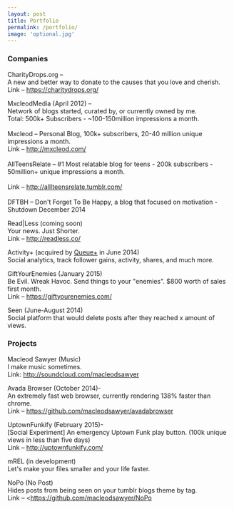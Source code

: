 ```yaml
---
layout: post
title: Portfolio
permalink: /portfolio/
image: 'optional.jpg'
--- 
```

  
### Companies
  
CharityDrops.org &#8211;<br>
A new and better way to donate to the causes that you love and cherish.<br>
Link &#8211; <https://charitydrops.org/>

MxcleodMedia (April 2012) &#8211;<br>
Network of blogs started, curated by, or currently owned by me.<br> Total: 500k+ Subscribers - ~100-150million impressions a month.<br><br>
Mxcleod &#8211; Personal Blog, 100k+ subscribers, 20-40 million unique impressions a month.<br>
Link &#8211; <http://mxcleod.com/><br><br>
AllTeensRelate &#8211; #1 Most relatable blog for teens - 200k subscribers - 50million+ unique impressions a month.<br><br>
Link &#8211; <http://alllteensrelate.tumblr.com/><br><br>
DFTBH &#8211; Don't Forget To Be Happy, a blog that focused on motivation - Shutdown December 2014<br>

Read|Less (coming soon)<br>
Your news. Just Shorter.<br>
Link &#8211; <http://readless.co/>

Activity+ (acquired by <a href="http://qplus.io">Queue+</a> in June 2014)<br>
Social analytics, track follower gains, activity, shares, and much more.

GiftYourEnemies (January 2015)<br>
Be Evil. Wreak Havoc. Send things to your "enemies". $800 worth of sales first month.<br>
Link &#8211; <https://giftyourenemies.com/>

Seen (June-August 2014)<br>
Social platform that would delete posts after they reached x amount of views.


### Projects

Macleod Sawyer (Music)<br>
I make music sometimes.<br>
Link: <http://soundcloud.com/macleodsawyer>

Avada Browser (October 2014)-<br>
An extremely fast web browser, currently rendering 138% faster than chrome.<br>
Link &#8211; <https://github.com/macleodsawyer/avadabrowser>

UptownFunkify (February 2015)-<br>
[Social Experiment] An emergency Uptown Funk play button. (100k unique views in less than five days)<br>
Link &#8211; <http://uptownfunkify.com/><br>

mREL (in development)<br>
Let's make your files smaller and your life faster.<br>

NoPo (No Post)<br>
Hides posts from being seen on your tumblr blogs theme by tag.<br>
Link &#8211; <https://github.com/macleodsawyer/NoPo